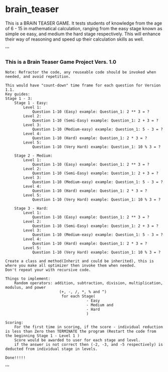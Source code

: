 # brain_teaser
This is a BRAIN TEASER GAME. It tests students of knowledge from the age of 6 - 15 in mathematical calculation, ranging from the easy stage known as simple oe easy, and medium the hard stage respectively. This will enhance their way of reasoning and speed up their calculation skills as well.


'''
### This is a Brain Teaser Game Project Vers. 1.0
    
    Note: Refractor the code, any reuseable code should be invoked when needed, and avoid repetition.

    This would have "count-down" time frame for each question for Version 1.1. 
    Key guides:
    Stage 1 - 3:
        Stage 1 - Easy:
            Level 1:
                Question 1-10 (Easy) example: Question_1: 2 ** 3 = ? 
            Level 2:
                Question 1-10 (Semi-Easy) example: Question_1: 2 + 3 = ?
            Level 3:
                Question 1-10 (Medium-easy) example: Question_1: 5 - 3 = ?
            Level 4:
                Question 1-10 (Hard) example: Question_1: 2 * 3 = ?
            Level 5:
                Question 1-10 (Very Hard) example: Question_1: 10 % 3 = ?
        
        Stage 2 - Medium:
            Level 1:
                Question 1-10 (Easy) example: Question_1: 2 ** 3 = ? 
            Level 2:
                Question 1-10 (Semi-Easy) example: Question_1: 2 + 3 = ?
            Level 3:
                Question 1-10 (Medium-easy) example: Question_1: 5 - 3 = ?
            Level 4:
                Question 1-10 (Hard) example: Question_1: 2 * 3 = ?
            Level 5:
                Question 1-10 (Very Hard) example: Question_1: 10 % 3 = ?
        
        Stage 3 - Hard:
            Level 1:
                Question 1-10 (Easy) example: Question_1: 2 ** 3 = ? 
            Level 2:
                Question 1-10 (Semi-Easy) example: Question_1: 2 + 3 = ?
            Level 3:
                Question 1-10 (Medium-easy) example: Question_1: 5 - 3 = ?
            Level 4:
                Question 1-10 (Hard) example: Question_1: 2 * 3 = ?
            Level 5:
                Question 1-10 (Very Hard) example: Question_1: 10 % 3 = ?
    
    Create a class and method(Inherit and could be inherited), this is where you make all optimizer then invoke them when needed.
    Don't repeat your with recursive code. 

    Things to implement:
        Random operators: addition, subtraction, division, multiplication, modulus, and power
                            (+, -, /, *, % and ^)
                             for each Stage(         
                                        - Easy 
                                        - Medium and 
                                        - Hard
                                        )

    Scoring:
        For the first time in scoring, if the score - individual reduction is less than Zero then TERMINATE the program (Restart the code from the beginning Stage 1 - Level 1 )
        Score would be awarded to user for each stage and level.
        if the answer is not correct then (-2, -3, and -5 respectively) is deducted from individual stage in levels.
    
    Done!!!!!
'''
